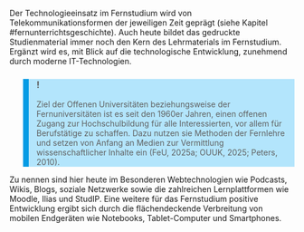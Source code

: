 <!-- filename: 01_Einleitung.md -->
<!-- title: Einleitung -->

Der Technologieeinsatz im Fernstudium wird von Telekommunikationsformen der jeweiligen Zeit geprägt (siehe Kapitel #fernunterrichtsgeschichte). Auch heute bildet das gedruckte Studienmaterial immer noch den Kern des Lehrmaterials im Fernstudium. Ergänzt wird es, mit Blick auf die technologische Entwicklung, zunehmend durch moderne IT-Technologien.

<blockquote style="background: #B3E5FC; border-left: 10px solid #039BE5">

### !

Ziel der Offenen Universitäten beziehungsweise der Fernuniversitäten ist es seit den 1960er Jahren, einen offenen Zugang zur Hochschulbildung für alle Interessierten, vor allem für Berufstätige zu schaffen. Dazu nutzen sie Methoden der Fernlehre und setzen von Anfang an Medien zur Vermittlung wissenschaftlicher Inhalte ein (FeU, 2025a; OUUK, 2025; Peters, 2010).

</blockquote>

Zu nennen sind hier heute im Besonderen Webtechnologien wie Podcasts, Wikis, Blogs, soziale Netzwerke sowie die zahlreichen Lernplattformen wie Moodle, Ilias und StudIP. Eine weitere für das Fernstudium positive Entwicklung ergibt sich durch die flächendeckende Verbreitung von mobilen Endgeräten wie Notebooks, Tablet-Computer und Smartphones.
